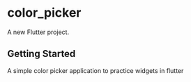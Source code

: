 # color_picker

A new Flutter project.

## Getting Started

A simple color picker application to practice widgets in flutter
